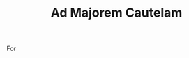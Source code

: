 ---
title: Ad Majorem Cautelam
letter: A
permalink: "/definitions/ad-majorem-cautelam.html"
body: For
published_at: '2018-07-07'
source: Black's Law Dictionary
layout: post
---